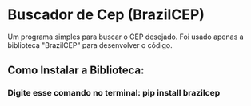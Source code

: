# Buscador de Cep (BrazilCEP)
Um programa simples para buscar o CEP desejado. Foi usado apenas a biblioteca "BrazilCEP" para desenvolver o código.
## Como Instalar a Biblioteca:
### Digite esse comando no terminal: pip install brazilcep
